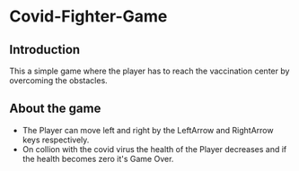 # Covid-Fighter-Game
##  Introduction
This a simple game where the player has to reach the vaccination center by overcoming the obstacles.  
## About the game
- The Player can move left and right by the LeftArrow and RightArrow keys respectively.
- On collion with the covid virus the health of the Player decreases and if the health becomes zero it's Game Over. 

